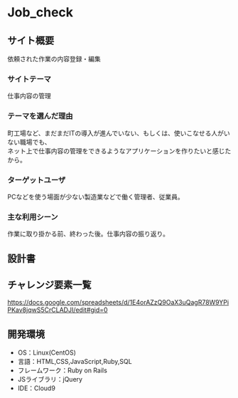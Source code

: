 # Job_check

## サイト概要  
依頼された作業の内容登録・編集

### サイトテーマ
仕事内容の管理

### テーマを選んだ理由
町工場など、まだまだITの導入が進んでいない、もしくは、使いこなせる人がいない職場でも、  
ネット上で仕事内容の管理をできるようなアプリケーションを作りたいと感じたから。


### ターゲットユーザ
PCなどを使う場面が少ない製造業などで働く管理者、従業員。

### 主な利用シーン
作業に取り掛かる前、終わった後。仕事内容の振り返り。

## 設計書


## チャレンジ要素一覧
https://docs.google.com/spreadsheets/d/1E4orAZzQ9OaX3uQagR78W9YPiPKav8jqwS5CrCLADJI/edit#gid=0

## 開発環境
- OS：Linux(CentOS)
- 言語：HTML,CSS,JavaScript,Ruby,SQL
- フレームワーク：Ruby on Rails
- JSライブラリ：jQuery
- IDE：Cloud9
